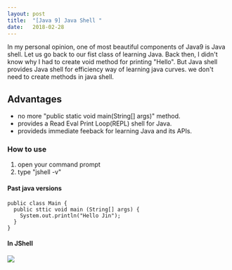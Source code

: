 ```yaml
---
layout: post
title:  "[Java 9] Java Shell "
date:   2018-02-28
---
```


In my personal opinion, one of most beautiful components of Java9 is Java shell. Let us go back to our fist class of learning Java. Back then, I didn't know why I had to create void method for printing "Hello". But Java shell provides Java shell for efficiency way of learning java curves. we don't need to create methods in java shell.  

## Advantages
+ no more "public static void main(String[] args)" method.
+ provides a Read Eval Print Loop(REPL) shell for Java.
+ provideds immediate feeback for learning Java and its APIs.

### How to use
1. open your command prompt
2. type "jshell -v"


#### Past java versions
````
public class Main {
  public sttic void main (String[] args) {
    System.out.println("Hello Jin");
  }
}
````
#### In JShell
<img src="https://cdn-images-1.medium.com/max/800/1*udlQwFkgMyAz83csRhqMGQ.png">
